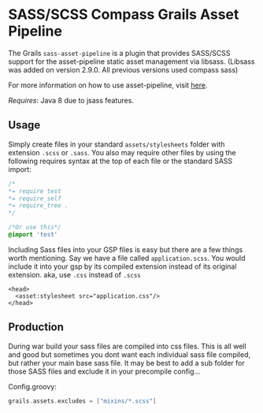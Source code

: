 SASS/SCSS Compass Grails Asset Pipeline
=======================================
The Grails `sass-asset-pipeline` is a plugin that provides SASS/SCSS support for the asset-pipeline static asset management via libsass. (Libsass was added on version 2.9.0. All previous versions used compass sass)

For more information on how to use asset-pipeline, visit [here](http://www.github.com/bertramdev/asset-pipeline).

*Requires*: Java 8 due to jsass features.

Usage
-----

Simply create files in your standard `assets/stylesheets` folder with extension `.scss` or `.sass`. You also may require other files by using the following requires syntax at the top of each file or the standard SASS import:

```css
/*
*= require test
*= require_self
*= require_tree .
*/

/*Or use this*/
@import 'test'

```

Including Sass files into your GSP files is easy but there are a few things worth mentioning. Say we have a file called `application.scss`. You would include it into your gsp by its compiled extension instead of its original extension. aka, use `.css` instead of `.scss`

```gsp
<head>
  <asset:stylesheet src="application.css"/>
</head>
```


Production
----------
During war build your sass files are compiled into css files. This is all well and good but sometimes you dont want each individual sass file compiled, but rather your main base sass file. It may be best to add a sub folder for those SASS files and exclude it in your precompile config...

Config.groovy:
```groovy
grails.assets.excludes = ["mixins/*.scss"]
```
